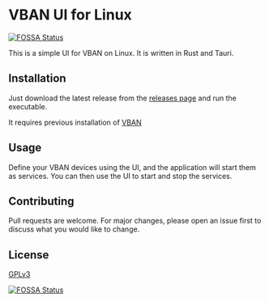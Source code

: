 # VBAN UI for Linux
[![FOSSA Status](https://app.fossa.com/api/projects/git%2Bgithub.com%2FGaryCraft%2Fvban-ui.svg?type=shield)](https://app.fossa.com/projects/git%2Bgithub.com%2FGaryCraft%2Fvban-ui?ref=badge_shield)


This is a simple UI for VBAN on Linux. It is written in Rust and Tauri.

## Installation

Just download the latest release from the [releases page](https://github.com/GaryCraft/vban-ui/releases) and run the executable.

It requires previous installation of [VBAN](https://github.com/quiniouben/vban)

## Usage

Define your VBAN devices using the UI, and the application will start them as services. You can then use the UI to start and stop the services.

## Contributing

Pull requests are welcome. For major changes, please open an issue first to discuss what you would like to change.

## License

[GPLv3](https://choosealicense.com/licenses/gpl-3.0/)


[![FOSSA Status](https://app.fossa.com/api/projects/git%2Bgithub.com%2FGaryCraft%2Fvban-ui.svg?type=large)](https://app.fossa.com/projects/git%2Bgithub.com%2FGaryCraft%2Fvban-ui?ref=badge_large)